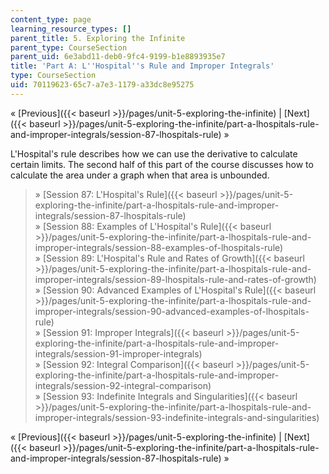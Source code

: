 ```yaml
---
content_type: page
learning_resource_types: []
parent_title: 5. Exploring the Infinite
parent_type: CourseSection
parent_uid: 6e3abd11-deb0-9fc4-9199-b1e8893935e7
title: 'Part A: L''Hospital''s Rule and Improper Integrals'
type: CourseSection
uid: 70119623-65c7-a7e3-1179-a33dc8e95275
---
```


« [Previous]({{< baseurl >}}/pages/unit-5-exploring-the-infinite) | [Next]({{< baseurl >}}/pages/unit-5-exploring-the-infinite/part-a-lhospitals-rule-and-improper-integrals/session-87-lhospitals-rule) »

L'Hospital's rule describes how we can use the derivative to calculate certain limits. The second half of this part of the course discusses how to calculate the area under a graph when that area is unbounded.

> » [Session 87: L'Hospital's Rule]({{< baseurl >}}/pages/unit-5-exploring-the-infinite/part-a-lhospitals-rule-and-improper-integrals/session-87-lhospitals-rule)  
> » [Session 88: Examples of L'Hospital's Rule]({{< baseurl >}}/pages/unit-5-exploring-the-infinite/part-a-lhospitals-rule-and-improper-integrals/session-88-examples-of-lhospitals-rule)  
> » [Session 89: L'Hospital's Rule and Rates of Growth]({{< baseurl >}}/pages/unit-5-exploring-the-infinite/part-a-lhospitals-rule-and-improper-integrals/session-89-lhospitals-rule-and-rates-of-growth)  
> » [Session 90: Advanced Examples of L'Hospital's Rule]({{< baseurl >}}/pages/unit-5-exploring-the-infinite/part-a-lhospitals-rule-and-improper-integrals/session-90-advanced-examples-of-lhospitals-rule)  
> » [Session 91: Improper Integrals]({{< baseurl >}}/pages/unit-5-exploring-the-infinite/part-a-lhospitals-rule-and-improper-integrals/session-91-improper-integrals)  
> » [Session 92: Integral Comparison]({{< baseurl >}}/pages/unit-5-exploring-the-infinite/part-a-lhospitals-rule-and-improper-integrals/session-92-integral-comparison)  
> » [Session 93: Indefinite Integrals and Singularities]({{< baseurl >}}/pages/unit-5-exploring-the-infinite/part-a-lhospitals-rule-and-improper-integrals/session-93-indefinite-integrals-and-singularities)

« [Previous]({{< baseurl >}}/pages/unit-5-exploring-the-infinite) | [Next]({{< baseurl >}}/pages/unit-5-exploring-the-infinite/part-a-lhospitals-rule-and-improper-integrals/session-87-lhospitals-rule) »